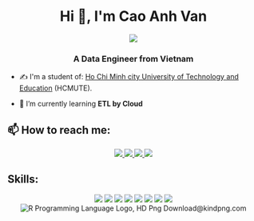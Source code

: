 <h1 align="center">Hi 👋, I'm Cao Anh Van</h1>
<p align="center"><img src="https://img.icons8.com/color/48/000000/vietnam-circular.png"/></p>
<h3 align="center">A Data Engineer from Vietnam </h3>

- ✍ I'm a student of: [Ho Chi Minh city University of Technology and Education](https://hcmute.edu.vn) (HCMUTE).

- 🌱 I’m currently learning **ETL by Cloud**


## 📫 How to reach me:
<p align="center">
  <a href="https://www.linkedin.com/in/anh-van-cao-25a171243/" target="_blank">
    <img src="https://img.icons8.com/fluent/48/000000/linkedin.png"/>
  </a>
  <a href="https://www.facebook.com/caoanh.van.9" alt="Facebook">
    <img src="https://img.icons8.com/fluent/48/000000/facebook-new.png" target="_blank" />
  </a> 
  <a href="https://github.com/vanac17122001" alt="Github">
    <img src="https://img.icons8.com/fluent/48/000000/github.png"/>
  </a> 
  <a href="mailto:vanacit2001@gmail.com" alt="Email">
    <img src="https://img.icons8.com/fluent/48/000000/mailing.png"/>
  </a>
</p>


## Skills:
<p align="center">
  <img src="https://img.icons8.com/color/48/000000/microsoft-sql-server.png"/>
  <img src="https://img.icons8.com/color/48/000000/mongodb.png"/>
  <img src="https://img.icons8.com/color/48/000000/git.png"/>
  <img src="https://img.icons8.com/color/48/000000/github-2.png"/>
  <img src="https://img.icons8.com/color/48/000000/visual-studio-code-2019.png"/>
  <img src="https://img.icons8.com/color/48/000000/visual-studio-2019.png"/>
  <img src="https://upload.wikimedia.org/wikipedia/commons/d/d0/RStudio_logo_flat.svg" style="max-height: 100px; max-width: 100px;"/>
  <img src="https://upload.wikimedia.org/wikipedia/commons/c/c3/Python-logo-notext.svg"/>
  <img src="https://www.kindpng.com/picc/m/32-323447_r-programming-language-logo-hd-png-download.png" alt="R Programming Language Logo, HD Png Download@kindpng.com">
</p>
